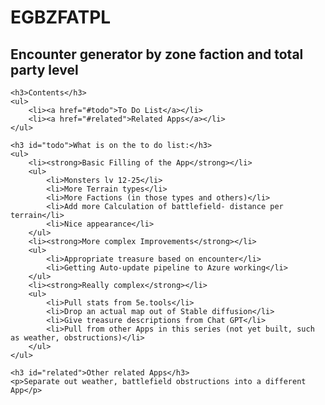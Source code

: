 <!DOCTYPE html>
<html lang="en">
<head>
    <meta charset="UTF-8">
    <meta name="viewport" content="width=device-width, initial-scale=1.0">
    <title>EGBZFATPL</title>
</head>
<body>
    <h1 id="egbzfatpl">EGBZFATPL</h1>
    <h2>Encounter generator by zone faction and total party level</h2>
    
    <h3>Contents</h3>
    <ul>
        <li><a href="#todo">To Do List</a></li>
        <li><a href="#related">Related Apps</a></li>
    </ul>
    
    <h3 id="todo">What is on the to do list:</h3>
    <ul>
        <li><strong>Basic Filling of the App</strong></li>
        <ul>
            <li>Monsters lv 12-25</li>
            <li>More Terrain types</li>
            <li>More Factions (in those types and others)</li>
            <li>Add more Calculation of battlefield- distance per terrain</li>
            <li>Nice appearance</li>
        </ul>
        <li><strong>More complex Improvements</strong></li>
        <ul>
            <li>Appropriate treasure based on encounter</li>
            <li>Getting Auto-update pipeline to Azure working</li>
        </ul>
        <li><strong>Really complex</strong></li>
        <ul>
            <li>Pull stats from 5e.tools</li>
            <li>Drop an actual map out of Stable diffusion</li>
            <li>Give treasure descriptions from Chat GPT</li>
            <li>Pull from other Apps in this series (not yet built, such as weather, obstructions)</li>
        </ul>
    </ul>
    
    <h3 id="related">Other related Apps</h3>
    <p>Separate out weather, battlefield obstructions into a different App</p>
</body>
</html>

